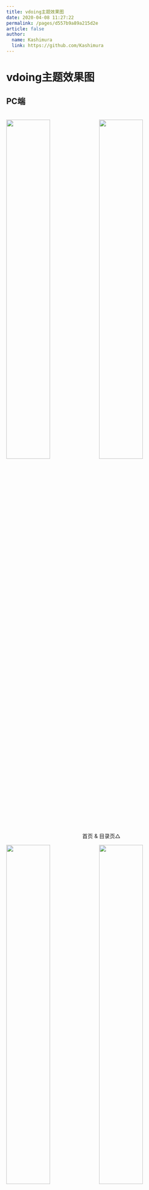 ```yaml
---
title: vdoing主题效果图
date: 2020-04-08 11:27:22
permalink: /pages/d557b9a89a215d2e
article: false
author: 
  name: Kashimura
  link: https://github.com/Kashimura
---
```


# vdoing主题效果图

## PC端

<br/>
<img src="https://cdn.jsdelivr.net/gh/Kashimura/image_store/blog/20200408125410.png" style="width:48%;"/>
<img src="https://cdn.jsdelivr.net/gh/Kashimura/image_store/blog/20200408120138.png"  style="width:48%;" />
<p align="center">首页 & 目录页△</p>
<img src="https://cdn.jsdelivr.net/gh/Kashimura/image_store/blog/20200408120144.png"  style="width:48%;" />
<img src="https://cdn.jsdelivr.net/gh/Kashimura/image_store/blog/20200408120145.png"  style="width:48%;" />
<p align="center">文章详情页 & 时间轴页△</p>

## 首页个性化大图

<br/>
<img src="https://cdn.jsdelivr.net/gh/Kashimura/image_store/blog/20200408125412.png" />
<p align="center">首页个性化大图△</p>

## 深色模式和阅读模式

<br/>
<img src="https://cdn.jsdelivr.net/gh/Kashimura/image_store/blog/20200408125408.png"  style="width:48%;" />
<img src="https://cdn.jsdelivr.net/gh/Kashimura/image_store/blog/20200408120139.png"  style="width:48%;" />
<p align="center">深色模式△</p>
<img src="https://cdn.jsdelivr.net/gh/Kashimura/image_store/blog/20200408125409.png"  style="width:48%;" />
<img src="https://cdn.jsdelivr.net/gh/Kashimura/image_store/blog/20200408120143.png"  style="width:48%;" />
<p align="center">阅读模式△</p>

## 移动端

<br/>
<img src="https://cdn.jsdelivr.net/gh/Kashimura/image_store/blog/20200408120606.png" style="width:24%;" />
<img src="https://cdn.jsdelivr.net/gh/Kashimura/image_store/blog/20200408120147.png" style="width:24%;" />
<img src="https://cdn.jsdelivr.net/gh/Kashimura/image_store/blog/20200408120148.png" style="width:24%;" />
<img src="https://cdn.jsdelivr.net/gh/Kashimura/image_store/blog/20200408130831.png" style="width:24%;" />
<p align="center">移动端效果△</p>

<style scoped>
    /* .content__default img{border: 1px solid #ccc;} */
</style>

